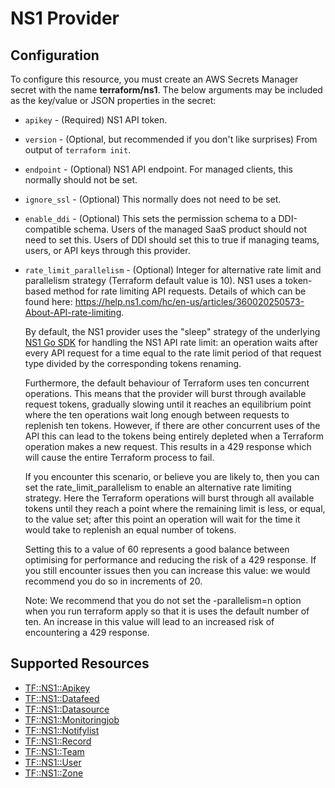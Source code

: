 # NS1 Provider

## Configuration

To configure this resource, you must create an AWS Secrets Manager secret with the name **terraform/ns1**. The below arguments may be included as the key/value or JSON properties in the secret:

* `apikey` - (Required) NS1 API token.
* `version` - (Optional, but recommended if you don't like surprises) From
  output of `terraform init`.
* `endpoint` - (Optional) NS1 API endpoint. For managed clients, this normally
  should not be set.
* `ignore_ssl` - (Optional) This normally does not need to be set.
* `enable_ddi` - (Optional) This sets the permission schema to a DDI-compatible schema. 
Users of the managed SaaS product should not need to set this.
Users of DDI should set this to true if managing teams, users, or API keys through this provider.
* `rate_limit_parallelism` - (Optional) Integer for alternative rate limit and parallelism strategy (Terraform default value is 10).
    NS1 uses a token-based method for rate limiting API requests. Details of which can be found here: https://help.ns1.com/hc/en-us/articles/360020250573-About-API-rate-limiting.
    
    By default, the NS1 provider uses the "sleep" strategy of the underlying [NS1 Go SDK](https://github.com/ns1/ns1-go) for handling the NS1 API rate limit:
    an operation waits after every API request for a time equal to the rate limit period of that request type divided by the corresponding tokens renaming.
    
    Furthermore, the default behaviour of Terraform uses ten concurrent operations.
    This means that the provider will burst through available request tokens, gradually slowing until it reaches an equilibrium point where the ten operations wait long enough between requests to replenish ten tokens.
    However, if there are other concurrent uses of the API this can lead to the tokens being entirely depleted when a Terraform operation makes a new request.
    This results in a 429 response which will cause the entire Terraform process to fail.
    
    If you encounter this scenario, or believe you are likely to, then you can set the rate_limit_parallelism to enable an alternative rate limiting strategy.
    Here the Terraform operations will burst through all available tokens until they reach a point where the remaining limit is less, or equal, to the value set;
    after this point an operation will wait for the time it would take to replenish an equal number of tokens.
    
    Setting this to a value of 60 represents a good balance between optimising for performance and reducing the risk of a 429 response.
    If you still encounter issues then you can increase this value: we would recommend you do so in increments of 20.
    
    Note: We recommend that you do not set the -parallelism=n option when you run terraform apply so that it is uses the default number of ten.
    An increase in this value will lead to an increased risk of encountering a 429 response.


## Supported Resources

* [TF::NS1::Apikey](../resources/ns1/TF-NS1-Apikey/docs/README.md)
* [TF::NS1::Datafeed](../resources/ns1/TF-NS1-Datafeed/docs/README.md)
* [TF::NS1::Datasource](../resources/ns1/TF-NS1-Datasource/docs/README.md)
* [TF::NS1::Monitoringjob](../resources/ns1/TF-NS1-Monitoringjob/docs/README.md)
* [TF::NS1::Notifylist](../resources/ns1/TF-NS1-Notifylist/docs/README.md)
* [TF::NS1::Record](../resources/ns1/TF-NS1-Record/docs/README.md)
* [TF::NS1::Team](../resources/ns1/TF-NS1-Team/docs/README.md)
* [TF::NS1::User](../resources/ns1/TF-NS1-User/docs/README.md)
* [TF::NS1::Zone](../resources/ns1/TF-NS1-Zone/docs/README.md)